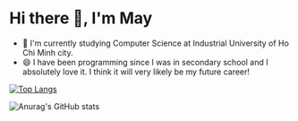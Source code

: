 # Hi there 👋, I'm May
- 🌱 I'm currently studying Computer Science at Industrial University of Ho Chi Minh city.
- 😄 I have been programming since I was in secondary school and I absolutely love it. I think it will very likely be my future career!

[![Top Langs](https://github-readme-stats.vercel.app/api/top-langs/?username=Thanhmay2406&layout=donut-vertical)](https://github.com/Thanhmay2406/github-readme-stats)

![Anurag's GitHub stats](https://github-readme-stats.vercel.app/api?username=Thanhmay2406&show_icons=true&theme=transparent)

<!--
**Thanhmay2406/Thanhmay2406** is a ✨ _special_ ✨ repository because its `README.md` (this file) appears on your GitHub profile.

Here are some ideas to get you started:

- 🔭 I’m currently working on ...
- 🌱 I’m currently learning ...
- 👯 I’m looking to collaborate on ...
- 🤔 I’m looking for help with ...
- 💬 Ask me about ...
- 📫 How to reach me: ...
- 😄 Pronouns: ...
- ⚡ Fun fact: ...
-->
